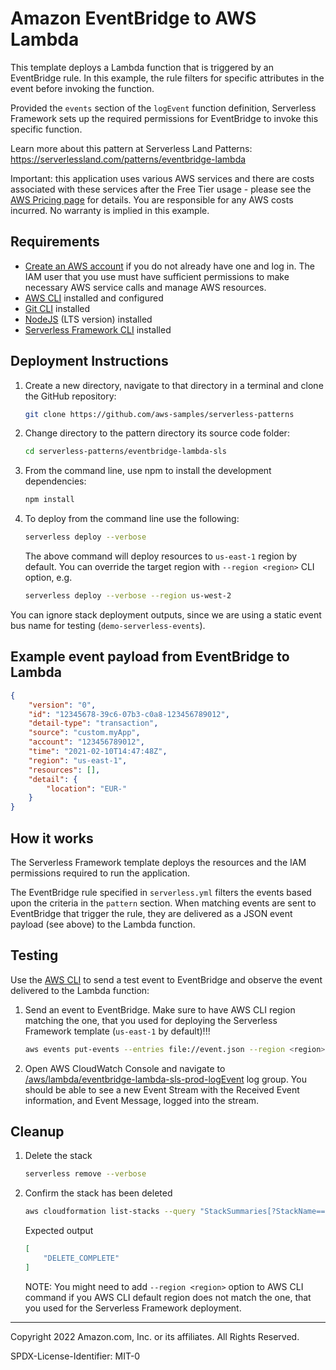 # Amazon EventBridge to AWS Lambda

This template deploys a Lambda function that is triggered by an EventBridge rule. In this example, the rule filters for specific attributes in the event before invoking the function.

Provided the `events` section of the `logEvent` function definition, Serverless Framework sets up the required permissions for EventBridge to invoke this specific function.

Learn more about this pattern at Serverless Land Patterns: https://serverlessland.com/patterns/eventbridge-lambda

Important: this application uses various AWS services and there are costs associated with these services after the Free Tier usage - please see the [AWS Pricing page](https://aws.amazon.com/pricing/) for details. You are responsible for any AWS costs incurred. No warranty is implied in this example.

## Requirements

* [Create an AWS account](https://portal.aws.amazon.com/gp/aws/developer/registration/index.html) if you do not already have one and log in. The IAM user that you use must have sufficient permissions to make necessary AWS service calls and manage AWS resources.
* [AWS CLI](https://docs.aws.amazon.com/cli/latest/userguide/install-cliv2.html) installed and configured
* [Git CLI](https://git-scm.com/book/en/v2/Getting-Started-Installing-Git) installed
* [NodeJS](https://nodejs.org/en/download/) (LTS version) installed
* [Serverless Framework CLI](https://www.serverless.com/framework/docs/getting-started) installed

## Deployment Instructions

1. Create a new directory, navigate to that directory in a terminal and clone the GitHub repository:

    ``` sh
    git clone https://github.com/aws-samples/serverless-patterns
    ```

1. Change directory to the pattern directory its source code folder:

    ``` sh
    cd serverless-patterns/eventbridge-lambda-sls
    ```

1. From the command line, use npm to install the development dependencies:

    ``` sh
    npm install
    ```

1. To deploy from the command line use the following:

    ``` sh
    serverless deploy --verbose
    ```

    The above command will deploy resources to `us-east-1` region by default. You can override the target region with `--region <region>` CLI option, e.g.

    ``` sh
    serverless deploy --verbose --region us-west-2
    ```

You can ignore stack deployment outputs, since we are using a static event bus name for testing (`demo-serverless-events`).

## Example event payload from EventBridge to Lambda

``` json
{
    "version": "0",
    "id": "12345678-39c6-07b3-c0a8-123456789012",
    "detail-type": "transaction",
    "source": "custom.myApp",
    "account": "123456789012",
    "time": "2021-02-10T14:47:48Z",
    "region": "us-east-1",
    "resources": [],
    "detail": {
        "location": "EUR-"
    }
}
```

## How it works

The Serverless Framework template deploys the resources and the IAM permissions required to run the application.

The EventBridge rule specified in `serverless.yml` filters the events based upon the criteria in the `pattern` section. When matching events are sent to EventBridge that trigger the rule, they are delivered as a JSON event payload (see above) to the Lambda function.

## Testing

Use the [AWS CLI](https://aws.amazon.com/cli/) to send a test event to EventBridge and observe the event delivered to the Lambda function:

1. Send an event to EventBridge. Make sure to have AWS CLI region matching the one, that you used for deploying the Serverless Framework template (`us-east-1` by default)!!!

    ``` sh
    aws events put-events --entries file://event.json --region <region>
    ```

1. Open AWS CloudWatch Console and navigate to [/aws/lambda/eventbridge-lambda-sls-prod-logEvent](https://console.aws.amazon.com/cloudwatch/home#logsV2:log-groups/log-group/$252Faws$252Flambda$252Feventbridge-lambda-sls-prod-logEvent) log group.
You should be able to see a new Event Stream with the Received Event information, and Event Message, logged into the stream.

## Cleanup

1. Delete the stack

    ```sh
    serverless remove --verbose
    ```

1. Confirm the stack has been deleted

    ```sh
    aws cloudformation list-stacks --query "StackSummaries[?StackName=='eventbridge-lambda-sls-prod'].StackStatus"
    ```

    Expected output

    ```json
    [
        "DELETE_COMPLETE"
    ]
    ```

    NOTE: You might need to add `--region <region>` option to AWS CLI command if you AWS CLI default region does not match the one, that you used for the Serverless Framework deployment.

----
Copyright 2022 Amazon.com, Inc. or its affiliates. All Rights Reserved.

SPDX-License-Identifier: MIT-0
